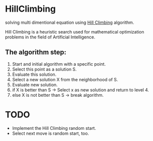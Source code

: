 # HillClimbing
solving multi dimentional equation using [Hill Climbing](https://www.google.com/url?sa=t&rct=j&q=&esrc=s&source=web&cd=3&cad=rja&uact=8&ved=2ahUKEwim9_DarvXgAhXBKVAKHUjzD-AQFjACegQIBBAK&url=https%3A%2F%2Fen.wikipedia.org%2Fwiki%2FHill_climbing&usg=AOvVaw1tjLtU18WguiDy1Ei0tIC1) algorithm.

Hill Climbing is a heuristic search used for mathematical optimization problems in the field of Artificial Intelligence. 

## The algorithm step: 
1. Start and initial algorithm with a specific point.
2. Select this point as a solution S.
3. Evaluate this solution.
4. Select a new solution X from the neighborhood of S.
5. Evaluate new solution.
6. if X is better than S -> Select x as new solution and return to level 4. 
7. else X is not better than S -> break algorithm.

# TODO
* Implement the Hill Climbing random start.
* Select next move is random start, too. 


